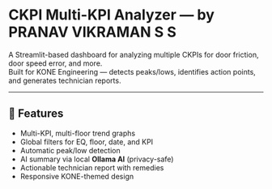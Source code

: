 # CKPI Multi-KPI Analyzer — by PRANAV VIKRAMAN S S

A Streamlit-based dashboard for analyzing multiple CKPIs for door friction, door speed error, and more.  
Built for KONE Engineering — detects peaks/lows, identifies action points, and generates technician reports.

---

## 🧭 Features
- Multi-KPI, multi-floor trend graphs  
- Global filters for EQ, floor, date, and KPI  
- Automatic peak/low detection  
- AI summary via local **Ollama AI** (privacy-safe)  
- Actionable technician report with remedies  
- Responsive KONE-themed design  
